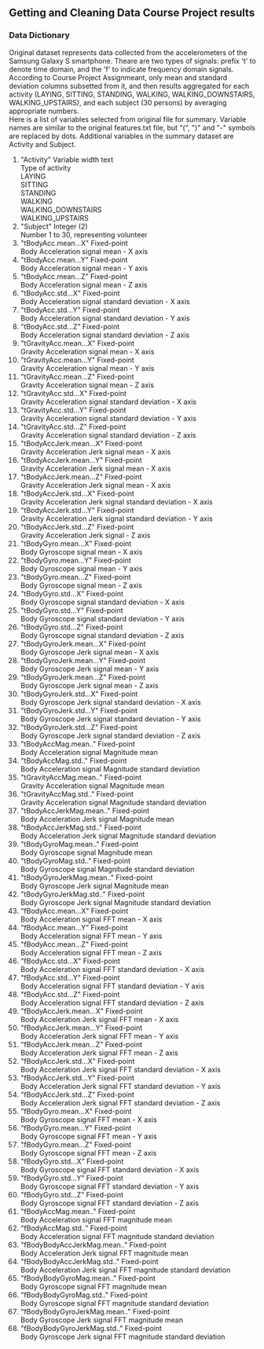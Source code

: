 ## Getting and Cleaning Data Course Project results
### Data Dictionary
Original dataset represents data collected from the accelerometers of the Samsung Galaxy S smartphone. Theare are two types of signals: prefix 't' to denote time domain, and the 'f' to indicate frequency domain signals.  
According to Course Project Assignmeant, only mean and standard deviation columns subsetted from it, and then results aggregated for each activity (LAYING, SITTING, STANDING, WALKING, WALKING_DOWNSTAIRS, WALKING_UPSTAIRS), and each subject (30 persons) by averaging appropriate numbers.  
Here is a list of variables selected from original file for summary. Variable names are similar to the original features.txt file, but "(", ")" and "-" symbols are replaced by dots. Additional variables in the summary dataset are Activity and Subject.  
1. "Activity"	Variable width text  
  Type of activity  
  LAYING  
  SITTING   
  STANDING   
  WALKING   
  WALKING_DOWNSTAIRS   
  WALKING_UPSTAIRS   
2. "Subject"	Integer (2)   
   Number 1 to 30, representing volunteer  
3. "tBodyAcc.mean...X"		Fixed-point  
   Body Acceleration signal mean - X axis  
4. "tBodyAcc.mean...Y"		Fixed-point  
   Body Acceleration signal mean - Y axis  
5. "tBodyAcc.mean...Z"		Fixed-point  
   Body Acceleration signal mean - Z axis  
6. "tBodyAcc.std...X"		Fixed-point  
   Body Acceleration signal standard deviation - X axis  
7. "tBodyAcc.std...Y" 		Fixed-point  
   Body Acceleration signal standard deviation - Y axis  
8. "tBodyAcc.std...Z"		Fixed-point  
   Body Acceleration signal standard deviation - Z axis   
9. "tGravityAcc.mean...X" 	Fixed-point  
   Gravity Acceleration signal mean - X axis  
10. "tGravityAcc.mean...Y"	Fixed-point  
   Gravity Acceleration signal mean - Y axis  
11. "tGravityAcc.mean...Z" 	Fixed-point  
   Gravity Acceleration signal mean - Z axis  
12. "tGravityAcc.std...X" 	Fixed-point  
   Gravity Acceleration signal standard deviation - X axis  
13. "tGravityAcc.std...Y" 	Fixed-point  
   Gravity Acceleration signal standard deviation - Y axis  
14. "tGravityAcc.std...Z" 	Fixed-point  
   Gravity Acceleration signal standard deviation - Z axis  
15. "tBodyAccJerk.mean...X" 	Fixed-point  
   Gravity Acceleration Jerk signal mean - X axis  
16. "tBodyAccJerk.mean...Y" 	Fixed-point  
   Gravity Acceleration Jerk signal mean - X axis  
17. "tBodyAccJerk.mean...Z" 	Fixed-point  
   Gravity Acceleration Jerk signal mean - X axis  
18. "tBodyAccJerk.std...X" 	Fixed-point  
   Gravity Acceleration Jerk signal standard deviation - X axis  
19. "tBodyAccJerk.std...Y" 	Fixed-point  
   Gravity Acceleration Jerk signal standard deviation - Y axis  
20. "tBodyAccJerk.std...Z" 	Fixed-point  
   Gravity Acceleration Jerk signal  - Z axis  
21. "tBodyGyro.mean...X" 	Fixed-point  
   Body Gyroscope signal mean - X axis  
22. "tBodyGyro.mean...Y" 	Fixed-point  
   Body Gyroscope signal mean - Y axis  
23. "tBodyGyro.mean...Z" 	Fixed-point  
   Body Gyroscope signal mean - Z axis  
24. "tBodyGyro.std...X" 		Fixed-point  
   Body Gyroscope signal standard deviation - X axis  
25. "tBodyGyro.std...Y" 		Fixed-point  
   Body Gyroscope signal standard deviation - Y axis  
26. "tBodyGyro.std...Z" 		Fixed-point  
   Body Gyroscope signal standard deviation - Z axis  
27. "tBodyGyroJerk.mean...X" 	Fixed-point  
   Body Gyroscope Jerk signal mean - X axis  
28. "tBodyGyroJerk.mean...Y" 	Fixed-point  
   Body Gyroscope Jerk signal mean - Y axis  
29. "tBodyGyroJerk.mean...Z"	Fixed-point  
   Body Gyroscope Jerk signal mean - Z axis  
30. "tBodyGyroJerk.std...X" 	Fixed-point  
   Body Gyroscope Jerk signal standard deviation - X axis  
31. "tBodyGyroJerk.std...Y" 	Fixed-point  
   Body Gyroscope Jerk signal standard deviation - Y axis  
32. "tBodyGyroJerk.std...Z" 	Fixed-point  
   Body Gyroscope Jerk signal standard deviation - Z axis  
33. "tBodyAccMag.mean.." 	Fixed-point  
   Body Acceleration signal Magnitude mean  
34. "tBodyAccMag.std.." 		Fixed-point  
   Body Acceleration signal Magnitude standard deviation  
35. "tGravityAccMag.mean.." 	Fixed-point  
   Gravity Acceleration signal Magnitude mean  
36. "tGravityAccMag.std.." 	Fixed-point  
   Gravity Acceleration signal Magnitude standard deviation  
37. "tBodyAccJerkMag.mean.." 	Fixed-point  
   Body Acceleration Jerk signal Magnitude mean  
38. "tBodyAccJerkMag.std.." 	Fixed-point  
   Body Acceleration Jerk signal Magnitude standard deviation  
39. "tBodyGyroMag.mean.." 	Fixed-point  
   Body Gyroscope signal Magnitude mean  
40. "tBodyGyroMag.std.." 	Fixed-point  
   Body Gyroscope signal Magnitude standard deviation  
41. "tBodyGyroJerkMag.mean.." 	Fixed-point  
   Body Gyroscope Jerk signal Magnitude mean  
42. "tBodyGyroJerkMag.std.." 	Fixed-point  
   Body Gyroscope Jerk signal Magnitude standard deviation  
43. "fBodyAcc.mean...X" 		Fixed-point   
    Body Acceleration signal FFT mean - X axis  
44. "fBodyAcc.mean...Y" 		Fixed-point  
    Body Acceleration signal FFT mean - Y axis  
45. "fBodyAcc.mean...Z" 		Fixed-point  
    Body Acceleration signal FFT mean - Z axis  
46. "fBodyAcc.std...X" 		Fixed-point  
   Body Acceleration signal FFT standard deviation - X axis    
47. "fBodyAcc.std...Y" 		Fixed-point  
   Body Acceleration signal FFT standard deviation - Y axis   
48. "fBodyAcc.std...Z" 		Fixed-point  
   Body Acceleration signal FFT standard deviation - Z axis   
49. "fBodyAccJerk.mean...X" 	Fixed-point   
    Body Acceleration Jerk signal FFT mean - X axis   
50. "fBodyAccJerk.mean...Y" 	Fixed-point  
    Body Acceleration Jerk signal FFT mean - Y axis  
51. "fBodyAccJerk.mean...Z" 	Fixed-point  
    Body Acceleration Jerk signal FFT mean - Z axis  
52. "fBodyAccJerk.std...X" 	Fixed-point  
   Body Acceleration Jerk signal FFT standard deviation - X axis  
53. "fBodyAccJerk.std...Y" 	Fixed-point  
   Body Acceleration Jerk signal FFT standard deviation - Y axis  
54. "fBodyAccJerk.std...Z" 	Fixed-point  
   Body Acceleration Jerk signal FFT standard deviation - Z axis  
55. "fBodyGyro.mean...X" 	Fixed-point  
    Body Gyroscope signal FFT mean - X axis  
56. "fBodyGyro.mean...Y" 	Fixed-point  
    Body Gyroscope signal FFT mean - Y axis  
57. "fBodyGyro.mean...Z" 	Fixed-point  
    Body Gyroscope signal FFT mean - Z axis  
58. "fBodyGyro.std...X" 		Fixed-point  
    Body Gyroscope signal FFT standard deviation - X axis  
59. "fBodyGyro.std...Y" 		Fixed-point  
    Body Gyroscope signal FFT standard deviation - Y axis  
60. "fBodyGyro.std...Z" 		Fixed-point  
    Body Gyroscope signal FFT standard deviation - Z axis  
61. "fBodyAccMag.mean.." 	Fixed-point  
    Body Acceleration signal FFT magnitude mean  
62. "fBodyAccMag.std.." 		Fixed-point  
    Body Acceleration signal FFT magnitude standard deviation  
63. "fBodyBodyAccJerkMag.mean.." Fixed-point  
    Body Acceleration Jerk signal FFT magnitude mean
64. "fBodyBodyAccJerkMag.std.." 	Fixed-point  
    Body Acceleration Jerk signal FFT magnitude standard deviation  
65. "fBodyBodyGyroMag.mean.." 	Fixed-point    
    Body Gyroscope signal FFT magnitude mean  
66. "fBodyBodyGyroMag.std.." 	Fixed-point  
    Body Gyroscope signal FFT magnitude standard deviation  
67. "fBodyBodyGyroJerkMag.mean.." Fixed-point  
    Body Gyroscope Jerk signal FFT magnitude mean  
68. "fBodyBodyGyroJerkMag.std.."	Fixed-point  
    Body Gyroscope Jerk signal FFT magnitude standard deviation  
